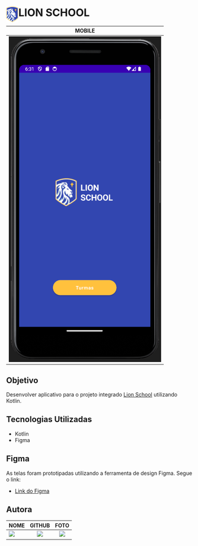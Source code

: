 <div> 
<img  src="./app/src/main/res/drawable/logo_image.png" align="left" width="33" align="center"/>
<h1><strong>LION SCHOOL</strong></h1>
</div>


|      MOBILE         |         
|:-------------------:|
|![](./app/src/main/res/drawable/screen_shot.png)


## **Objetivo**

Desenvolver aplicativo para o projeto integrado [Lion School](https://github.com/camilapinh3iro/Projeto_Integrado_Lion_School) utilizando Kotlin.


## **Tecnologias Utilizadas**

- Kotlin
- Figma 

## **Figma**
As telas foram prototipadas utilizando a ferramenta de design Figma. 
Segue o link: 

- [Link do Figma](https://www.figma.com/file/PejmtuFr6TD0a5Nu6aNeYy/SAS---MOBILE?type=design&node-id=0-1&t=Vpcp4sbd6PzwQH5d-0)



## **Autora**

| NOME                                                                                                                                                                                      |                                                     GITHUB                                                      |                                       FOTO                                       |
| :----------------------------------------------------------------------------------------------------------------------------------------------------------------------------------------- | :-------------------------------------------------------------------------------------------------------------: | :------------------------------------------------------------------------------: |
| <a href="https://github.com/camilapinh3iro"><img src="https://img.shields.io/badge/DESENVOLVEDORA-CAMILA%20PINHEIRO-informational?style=for-the-badge&logo=appveyorlabelColor=222222"></a> |   <a href="https://github.com/camilapinh3iro"><img src="https://skillicons.dev/icons?i=github&theme="/></a>   | <img src="https://avatars.githubusercontent.com/u/110388965?v=4" height="50"></a> |
